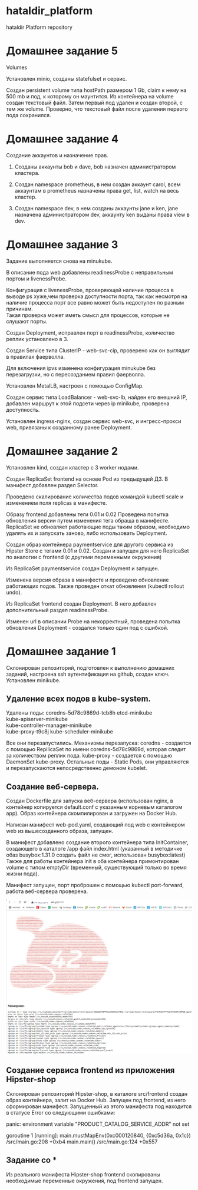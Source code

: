 # hataldir_platform
hataldir Platform repository

# Домашнее задание 5

Volumes

Установлен minio, созданы statefulset и сервис.

Создан persistent volume типа hostPath размером 1 Gb, claim к нему на 500 mb и под, к которому он маунтится.
Из контейнера на volume создан текстовый файл.
Затем первый под удален и создан второй, с тем же volume. Проверно, что текстовый файл после удаления первого пода сохранился.
 

# Домашнее задание 4

Создание аккаунтов и назначение прав.

1. Созданы аккаунты bob и dave, bob назначен администратором кластера.

2. Создан namespace prometheus, в нем создан аккаунт carol, всем аккаунтам в prometheus назначены права get, list, watch на весь кластер.

3. Создан namespace dev, в нем созданы аккаунты jane и ken, jane назначена администратором dev, аккаунту ken выданы права view в dev.

# Домашнее задание 3

Задание выполняется снова на minukube.

В описание пода web добавлены readinessProbe с неправильным портом и livenessProbe.

Конфигурация с livenessProbe, проверяющей наличие процесса в выводе ps хуже,чем проверка доступности порта, так как несмотря на наличие процесса порт все равно может быть недоступен по разным причинам.  
Такая проверка может иметь смысл для процессов, которые не слушают порты.

Создан Deployment, исправлен порт в readinessProbe, количество реплик установлено в 3.

Создан Service типа ClusterIP - web-svc-cip, проверено как он выглядит в правилах фаерволла.

Для включения ipvs изменена конфигурация minukube без перезагрузки, но с пересозданием правил фаерволла.

Установлен MetalLB, настроен с помощью ConfigMap.

Создан сервис типа LoadBalancer - web-svc-lb, найден его внешний IP, добавлен маршрут к этой подсети через ip minikube, проверена доступность.

Установлен ingress-nginx, создан сервис web-svc, и ингресс-прокси web, привязаны к созданному ранее Deployment.



# Домашнее задание 2

Установлен kind, создан кластер с 3 worker нодами.

Создан ReplicaSet frontend на основе Pod из предыдущей ДЗ. В манифест добавлен раздел Selector.

Проведено скалирование количества подов командой kubectl scale и изменением поля replicas в манифесте.

Образу frontend добавлены теги 0.01 и 0.02
Проведена попытка обновления версии путем изменения тега обраща в манифесте. ReplicaSet не обновляет работающие поды таким образом, необходимо удалять их и запускать заново, 
либо использовать Deployment.

Создан образ контейнера paymentservice для другого сервиса из Hipster Store с тегами 0.01 и 0.02. Создан и запущен для него ReplicaSet по аналогии с frontend (с другими переменными 
окружения)

Из ReplicaSet paymentservice создан Deployment и запущен.

Изменена версия образа в манифесте и проведено обновление работающих подов. Также проведен откат обновления (kubectl rollout undo).

Из ReplicaSet frontend создан Deployment. В него добавлен дополнительный раздел readinessProbe.

Изменен url в описании Probe на некорректный, проведена попытка обновления Deployment - cоздался только один под с ошибкой.




# Домашнее задание 1

Склонирован репозиторий, подготовлен к выполнению домашних заданий, настроена ssh аутентификация на github, создан ключ. 
Установлен minikube.

## Удаление всех подов в kube-system.

Удалены поды:
coredns-5d78c9869d-tcb8h
etcd-minikube                      
kube-apiserver-minikube            
kube-controller-manager-minikube   
kube-proxy-t9c8j
kube-scheduler-minikube            

Все они перезапустились. Механизмы перезапуска:
coredns - создается с помощью RepilicaSet по имени coredns-5d78c9869d, которая следит за количеством реплик пода.
kube-proxy - создается с помощью DaemonSet kube-proxy.
Остальные поды - Static Pods, они управляются и перезапускаются непосредственно демоном kubelet.

## Создание веб-сервера.

Создан Dockerfile для запуска веб-сервера (использован nginx, в контейнер копируется default.conf с указанным корневым каталогом app). Образ контейнера скомпилирован и загружен на Docker Hub.

Написан манифест web-pod.yaml, создающий под web с контейнером web из вышесозданного образа, запущен. 

В манифест добавлено создание второго контейнера типа InitContainer, создающего в каталоге /app файл index.html (указанный в методичке обаз busybox:1.31.0 создать файл не смог, использован busybox:latest)
Также для работы контейнера init в оба контейнера примонтирован volume с типом emptyDir (временный, существующий только во время жизни пода).

Манифест запущен, порт проброшен с помощью kubectl port-forward, работа веб-сервера проверена.

![скриншот](https://github.com/otus-kuber-2023-08/hataldir_platform/blob/kubernetes-intro/kubernetes-intro/kube1.png)

## Cоздание сервиса frontend из приложения Hipster-shop

Склонирован репозиторий Hipster-shop, в каталоге src/frontend создан образ контейнера, залит на Docker Hub.
Запущен под frontend, из него сформирован манифест. Запущенный из этого манифеста под находится в статусе Error со следующими ошибками:

panic: environment variable "PRODUCT_CATALOG_SERVICE_ADDR" not set

goroutine 1 [running]:
main.mustMapEnv(0xc000120840, {0xc5d36a, 0x1c})
        /src/main.go:208 +0xb4
main.main()
        /src/main.go:124 +0x557

## Задание со *

Из реального манифеста Hipster-shop frontend скопированы необходимые переменные окружения, под frontend запущен.
